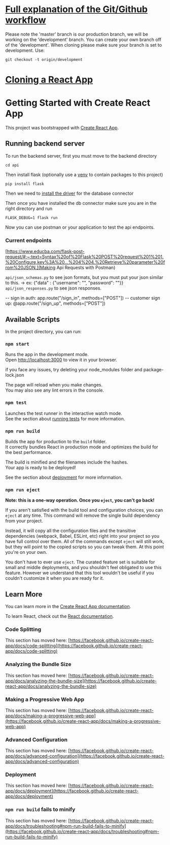 # [Full explanation of the Git/Github workflow](https://www.freecodecamp.org/news/how-to-use-git-and-github-in-a-team-like-a-pro/)

Please note the 'master' branch is our production branch, we will be working on the 'development' branch. You can create your own branch off of the 'development'. When cloning please make sure your branch is set to development.
Use:
```
git checkout -t origin/development
```

# [Cloning a React App](https://javascript.plainenglish.io/how-to-clone-an-app-from-github-446541a0302d)


# Getting Started with Create React App

This project was bootstrapped with [Create React App](https://github.com/facebook/create-react-app).

## Running backend server
To run the backend server, first you must move to the backend directory

```cd api```

Then install flask (optionally use a [venv](https://www.tutorialspoint.com/how-to-create-a-virtual-environment-in-python) to contain packages to this project)

 ```pip install flask```
 
 Then we need to [install the driver](https://learn.microsoft.com/en-us/sql/connect/python/pyodbc/step-1-configure-development-environment-for-pyodbc-python-development?source=recommendations&view=sql-server-ver16) for the database connector
 
 Then once you have installed the db connector make sure you are in the right directory and run
 
 ```FLASK_DEBUG=1 flask run```

Now you can use postman or your application to test the api endpoints.

### Current endpoints

[https://www.educba.com/flask-post-request/#:~:text=Syntax%20of%20Flask%20POST%20request%201%201.%20Configure,key%3A%20...%204%204.%20Retrieve%20parameter%20from%20JSON.](Making Api Requests with Postman)

```api/json_schemas.py``` to see json formats, but you must put your json similar to this. -> ex: {"data" : {"username": "<username>", "password": "<password>"}}
```api/json_responses.py``` to see json responses.

-- sign in auth: app.route("/sign_in", methods=["POST"])
-- customer sign up: @app.route("/sign_up", methods=["POST"])

## Available Scripts

In the project directory, you can run:

### `npm start`

Runs the app in the development mode.\
Open [http://localhost:3000](http://localhost:3000) to view it in your browser.

if you face any issues, try deleting your node_modules folder and package-lock.json

The page will reload when you make changes.\
You may also see any lint errors in the console.

### `npm test`

Launches the test runner in the interactive watch mode.\
See the section about [running tests](https://facebook.github.io/create-react-app/docs/running-tests) for more information.

### `npm run build`

Builds the app for production to the `build` folder.\
It correctly bundles React in production mode and optimizes the build for the best performance.

The build is minified and the filenames include the hashes.\
Your app is ready to be deployed!

See the section about [deployment](https://facebook.github.io/create-react-app/docs/deployment) for more information.

### `npm run eject`

**Note: this is a one-way operation. Once you `eject`, you can't go back!**

If you aren't satisfied with the build tool and configuration choices, you can `eject` at any time. This command will remove the single build dependency from your project.

Instead, it will copy all the configuration files and the transitive dependencies (webpack, Babel, ESLint, etc) right into your project so you have full control over them. All of the commands except `eject` will still work, but they will point to the copied scripts so you can tweak them. At this point you're on your own.

You don't have to ever use `eject`. The curated feature set is suitable for small and middle deployments, and you shouldn't feel obligated to use this feature. However we understand that this tool wouldn't be useful if you couldn't customize it when you are ready for it.

## Learn More

You can learn more in the [Create React App documentation](https://facebook.github.io/create-react-app/docs/getting-started).

To learn React, check out the [React documentation](https://reactjs.org/).

### Code Splitting

This section has moved here: [https://facebook.github.io/create-react-app/docs/code-splitting](https://facebook.github.io/create-react-app/docs/code-splitting)

### Analyzing the Bundle Size

This section has moved here: [https://facebook.github.io/create-react-app/docs/analyzing-the-bundle-size](https://facebook.github.io/create-react-app/docs/analyzing-the-bundle-size)

### Making a Progressive Web App

This section has moved here: [https://facebook.github.io/create-react-app/docs/making-a-progressive-web-app](https://facebook.github.io/create-react-app/docs/making-a-progressive-web-app)

### Advanced Configuration

This section has moved here: [https://facebook.github.io/create-react-app/docs/advanced-configuration](https://facebook.github.io/create-react-app/docs/advanced-configuration)

### Deployment

This section has moved here: [https://facebook.github.io/create-react-app/docs/deployment](https://facebook.github.io/create-react-app/docs/deployment)

### `npm run build` fails to minify

This section has moved here: [https://facebook.github.io/create-react-app/docs/troubleshooting#npm-run-build-fails-to-minify](https://facebook.github.io/create-react-app/docs/troubleshooting#npm-run-build-fails-to-minify)
